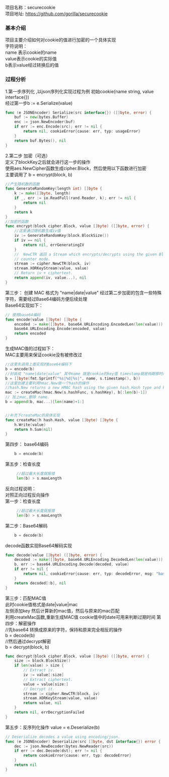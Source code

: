 项目名称：securecookie  
项目地址: https://github.com/gorilla/securecookie
### 基本介绍
项目主要介绍如何对cookie的值进行加密的一个具体实现  
字符说明：  
name 表示cookie的name  
value表示cookie的实际值  
b表示value经过转换后的值  
### 过程分析
1.第一步序列化 ,以json序列化实现过程为例
初始cookie(name string, value interface{})  
经过第一步b := e.Serialize(value)
```go
func (e JSONEncoder) Serialize(src interface{}) ([]byte, error) {
	buf := new(bytes.Buffer)
	enc := json.NewEncoder(buf)
	if err := enc.Encode(src); err != nil {
		return nil, cookieError{cause: err, typ: usageError}
	}
	return buf.Bytes(), nil
}
```
2.第二步 加密（可选）   
定义了blockKey之后就会进行这一步的操作  
使用aes.NewCipher函数生成cipher.Block，然后使用以下函数进行加密   
主要调用了  b = encrypt(block, b)
```go
//产生随机数的函数
func GenerateRandomKey(length int) []byte {
	k := make([]byte, length)
	if _, err := io.ReadFull(rand.Reader, k); err != nil {
		return nil
	}
	return k
}
//加密的函数
func encrypt(block cipher.Block, value []byte) ([]byte, error) {
	//这里通过随机数生成iv值
    iv := GenerateRandomKey(block.BlockSize())
	if iv == nil {
		return nil, errGeneratingIV
	}
	//  NewCTR 返回 a Stream which encrypts/decrypts using the given Block in
	// counter mode.
	stream := cipher.NewCTR(block, iv)
	stream.XORKeyStream(value, value)
	// Return iv + ciphertext.
	return append(iv, value...), nil
}
```
第三步： 创建	MAC 格式为 "name|date|value"
经过第二步加密的包含一些特殊字符，需要经过Base64编码方便后续处理  
Base64实现如下：
```go
// 使用base64编码
func encode(value []byte) []byte {
	encoded := make([]byte, base64.URLEncoding.EncodedLen(len(value)))
	base64.URLEncoding.Encode(encoded, value)
	return encoded
}
```
生成MAC值的过程如下：  
MAC主要用来保证cookie没有被修改过
```go
//这里先调用上面实现的Base64编码下
b = encode(b)
//封装成 "name|date|value" 其中name 就是cookie的key值 timestamp就是档期那时间戳time.Now().UTC().Unix()
b = []byte(fmt.Sprintf("%s|%d|%s|", name, s.timestamp(), b))
//这里创建主要利用hmac.New做一个hash的操作
//hash.New returns a new HMAC hash using the given hash.Hash type and key
mac := createMac(hmac.New(s.hashFunc, s.hashKey), b[:len(b)-1])
// 加上mac,删除 name.
b = append(b, mac...)[len(name)+1:]


//补充下createMac的具体实现
func createMac(h hash.Hash, value []byte) []byte {
	h.Write(value)
	return h.Sum(nil)
}
```
第四步： base64编码
```go
    b = encode(b)
```
第五步：检查长度
```go
     //超过最大长度就报错
     len(b) > s.maxLength 
```

反向过程说明：  
对照正向过程反向操作  
第一步：检查长度
```go
     //超过最大长度就报错
     len(b) > s.maxLength 
```
第二步：Base64解码
```go
    b = decode(b)
```
decode函数实现Base64解码实现
```go
func decode(value []byte) ([]byte, error) {
	decoded := make([]byte, base64.URLEncoding.DecodedLen(len(value)))
	b, err := base64.URLEncoding.Decode(decoded, value)
	if err != nil {
		return nil, cookieError{cause: err, typ: decodeError, msg: "base64 decode failed"}
	}
	return decoded[:b], nil
}
```
第三步：匹配MAC值  
此时cookie值格式是date|value|mac  
左侧添加key 然后计算新的mac值，然后与原来的mac匹配  
利用createMac函数,重新生成MAC值
cookie值中的date可用来判断过期时间
第四步：解密操作  
//先base64 转换成原来的字符，保持和原来完全相反的操作  
b  = decode(b)  
//然后通过decrypt解密  
b = decrypt(block, b)  
```go
func decrypt(block cipher.Block, value []byte) ([]byte, error) {
	size := block.BlockSize()
	if len(value) > size {
		// Extract iv.
		iv := value[:size]
		// Extract ciphertext.
		value = value[size:]
		// Decrypt it.
		stream := cipher.NewCTR(block, iv)
		stream.XORKeyStream(value, value)
		return value, nil
	}
	return nil, errDecryptionFailed
}
```
第五步：反序列化操作
value = e.Deserialize(b)
```go
// Deserialize decodes a value using encoding/json.
func (e JSONEncoder) Deserialize(src []byte, dst interface{}) error {
	dec := json.NewDecoder(bytes.NewReader(src))
	if err := dec.Decode(dst); err != nil {
		return cookieError{cause: err, typ: decodeError}
	}
	return nil
}
```

